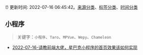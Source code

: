 :alarm_clock: 更新时间: 2022-07-16 06:45:42。[来源分类](../README.md)、[标签分类](../TAGS.md)、[时间分类](../TIMELINE.md)

## 小程序


> 关键字：`小程序`、`Taro`、`MPVue`、`Wepy`、`Chameleon`



- [2022-07-16-请教前端大佬，星巴克小程序的首页效果该如何实现](https://www.v2ex.com/t/866602) 